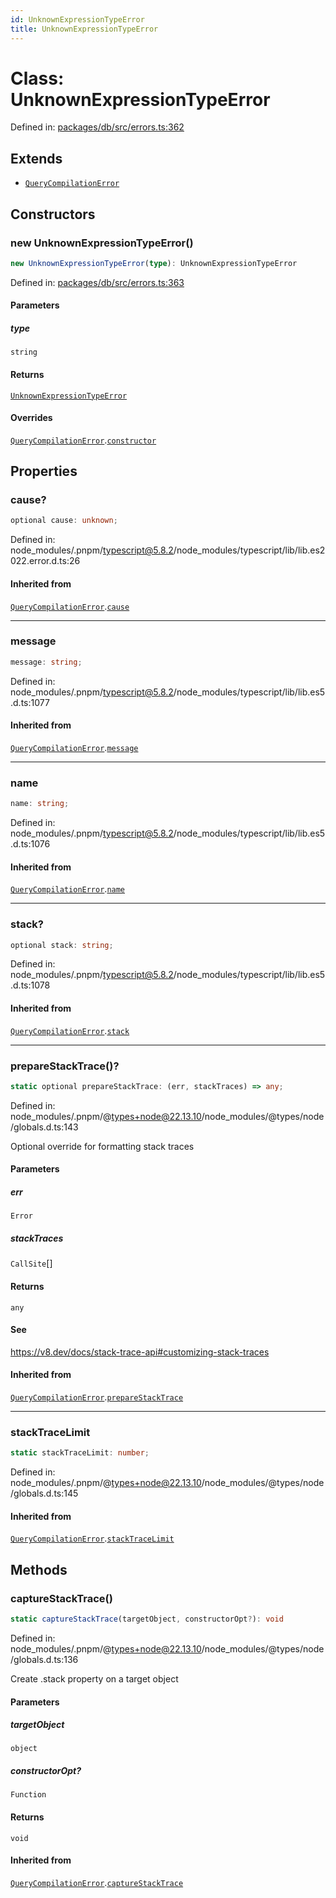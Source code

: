 ```yaml
---
id: UnknownExpressionTypeError
title: UnknownExpressionTypeError
---
```


<!-- DO NOT EDIT: this page is autogenerated from the type comments -->

# Class: UnknownExpressionTypeError

Defined in: [packages/db/src/errors.ts:362](https://github.com/TanStack/db/blob/main/packages/db/src/errors.ts#L362)

## Extends

- [`QueryCompilationError`](../querycompilationerror.md)

## Constructors

### new UnknownExpressionTypeError()

```ts
new UnknownExpressionTypeError(type): UnknownExpressionTypeError
```

Defined in: [packages/db/src/errors.ts:363](https://github.com/TanStack/db/blob/main/packages/db/src/errors.ts#L363)

#### Parameters

##### type

`string`

#### Returns

[`UnknownExpressionTypeError`](../unknownexpressiontypeerror.md)

#### Overrides

[`QueryCompilationError`](../querycompilationerror.md).[`constructor`](../QueryCompilationError.md#constructors)

## Properties

### cause?

```ts
optional cause: unknown;
```

Defined in: node\_modules/.pnpm/typescript@5.8.2/node\_modules/typescript/lib/lib.es2022.error.d.ts:26

#### Inherited from

[`QueryCompilationError`](../querycompilationerror.md).[`cause`](../QueryCompilationError.md#cause)

***

### message

```ts
message: string;
```

Defined in: node\_modules/.pnpm/typescript@5.8.2/node\_modules/typescript/lib/lib.es5.d.ts:1077

#### Inherited from

[`QueryCompilationError`](../querycompilationerror.md).[`message`](../QueryCompilationError.md#message-1)

***

### name

```ts
name: string;
```

Defined in: node\_modules/.pnpm/typescript@5.8.2/node\_modules/typescript/lib/lib.es5.d.ts:1076

#### Inherited from

[`QueryCompilationError`](../querycompilationerror.md).[`name`](../QueryCompilationError.md#name)

***

### stack?

```ts
optional stack: string;
```

Defined in: node\_modules/.pnpm/typescript@5.8.2/node\_modules/typescript/lib/lib.es5.d.ts:1078

#### Inherited from

[`QueryCompilationError`](../querycompilationerror.md).[`stack`](../QueryCompilationError.md#stack)

***

### prepareStackTrace()?

```ts
static optional prepareStackTrace: (err, stackTraces) => any;
```

Defined in: node\_modules/.pnpm/@types+node@22.13.10/node\_modules/@types/node/globals.d.ts:143

Optional override for formatting stack traces

#### Parameters

##### err

`Error`

##### stackTraces

`CallSite`[]

#### Returns

`any`

#### See

https://v8.dev/docs/stack-trace-api#customizing-stack-traces

#### Inherited from

[`QueryCompilationError`](../querycompilationerror.md).[`prepareStackTrace`](../QueryCompilationError.md#preparestacktrace)

***

### stackTraceLimit

```ts
static stackTraceLimit: number;
```

Defined in: node\_modules/.pnpm/@types+node@22.13.10/node\_modules/@types/node/globals.d.ts:145

#### Inherited from

[`QueryCompilationError`](../querycompilationerror.md).[`stackTraceLimit`](../QueryCompilationError.md#stacktracelimit)

## Methods

### captureStackTrace()

```ts
static captureStackTrace(targetObject, constructorOpt?): void
```

Defined in: node\_modules/.pnpm/@types+node@22.13.10/node\_modules/@types/node/globals.d.ts:136

Create .stack property on a target object

#### Parameters

##### targetObject

`object`

##### constructorOpt?

`Function`

#### Returns

`void`

#### Inherited from

[`QueryCompilationError`](../querycompilationerror.md).[`captureStackTrace`](../QueryCompilationError.md#capturestacktrace)
